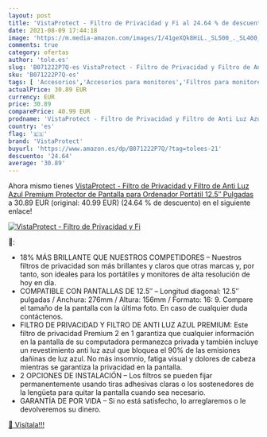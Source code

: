 ```yaml
---
layout: post
title: 'VistaProtect - Filtro de Privacidad y Fi al 24.64 % de descuento'
date: 2021-08-09 17:44:18
image: 'https://m.media-amazon.com/images/I/41geXQk8HiL._SL500_._SL400_.jpg'
comments: true
category: ofertas
author: 'tole.es'
slug: 'B071222P7Q-es VistaProtect - Filtro de Privacidad y Filtro de Anti Luz...'
sku: 'B071222P7Q-es'
tags: [ 'Accesorios','Accesorios para monitores','Filtros para monitores','Informática','ordenador','vistaprotect', ]
actualPrice: 30.89 EUR
currency: EUR
price: 30.89
comparePrice: 40.99 EUR
prodname: 'VistaProtect - Filtro de Privacidad y Filtro de Anti Luz Azul Premium  Protector de Pantalla para Ordenador Portátil  12.5″ Pulgadas '
country: 'es'
flag: '🇪🇸'
brand: 'VistaProtect'
buyurl: 'https://www.amazon.es/dp/B071222P7Q/?tag=tolees-21'
descuento: '24.64'
average: '30.89'
---
```


Ahora mismo tienes [VistaProtect - Filtro de Privacidad y Filtro de Anti Luz Azul Premium  Protector de Pantalla para Ordenador Portátil  12.5″ Pulgadas ](https://www.amazon.es/dp/B071222P7Q/?tag=tolees-21) a 30.89 EUR (original: 40.99 EUR) (24.64 %  de descuento) en el siguiente enlace!

[![VistaProtect - Filtro de Privacidad y Fi](https://m.media-amazon.com/images/I/41geXQk8HiL._SL500_._SL400_.jpg)](https://www.amazon.es/dp/B071222P7Q/?tag=tolees-21)

🔎:

- 18% MÁS BRILLANTE QUE NUESTROS COMPETIDORES – Nuestros filtros de privacidad son más brillantes y claros que otras marcas y, por tanto, son ideales para los portátiles y monitores de alta resolución de hoy en día.
- COMPATIBLE CON PANTALLAS DE 12.5″ – Longitud diagonal: 12.5″ pulgadas / Anchura: 276mm / Altura: 156mm / Formato: 16: 9. Compare el tamaño de la pantalla con la última foto. En caso de cualquier duda contáctenos.
- FILTRO DE PRIVACIDAD Y FILTRO DE ANTI LUZ AZUL PREMIUM: Este filtro de privacidad Premium 2 en 1 garantiza que cualquier información en la pantalla de su computadora permanezca privada y también incluye un revestimiento anti luz azul que bloquea el 90% de las emisiones dañinas de luz azul. No más insomnio, fatiga visual y dolores de cabeza mientras se garantiza la privacidad en la pantalla.
- 2 OPCIONES DE INSTALACIÓN – Los filtros se pueden fijar permanentemente usando tiras adhesivas claras o los sostenedores de la lengüeta para quitar la pantalla cuando sea necesario.
- GARANTÍA DE POR VIDA – Si no está satisfecho, lo arreglaremos o le devolveremos su dinero.

[🛒 Visítala!!!](https://www.amazon.es/dp/B071222P7Q/?tag=tolees-21)

